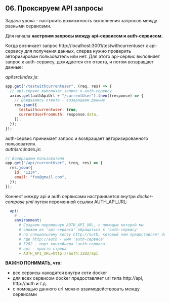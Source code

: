 ## 06. Проксируем API запросы

Задача урока - настроить возможность выполнения запросов между разными сервисами.

Для начала **настроим запросы между api-сервисом и auth-сервисом.**

Когда возникает запрос http://localhost:3001/testwithcurrentuser к api-сервису для получения данных, сперва нужно проверить авторизирован пользователь или нет. Для этого api-сервис выполняет запрос к auth-сервису, дожидается его ответа, и потом возвращает данные:

*api\src\index.js*:
```js
app.get("/testwithcurrentuser", (req, res) => {
  // api-сервис выполняет запрос к auth-сервису
  axios.get(authApiUrl + "/currentUser").then((response) => {
    // Дождавшись ответа - возвращаем данные
    res.json({
      testwithcurrentuser: true,
      currentUserFromAuth: response.data,
    });
  });
});
```

auth-сервис принимает запрос и возвращает авторизированного пользователя.   
*auth\src\index.js*:
```js
// Возвращаем пользователя
app.get("/api/currentUser", (req, res) => {
  res.json({
    id: "1234",
    email: "foo@gmail.com",
  });
});
```

Коннект между api и auth сервисами настраивается внутри *docker-compose.yml* путем переменной ссылки AUTH_API_URL:
```yml
  api:
    # ...
    environment:
      # Создаем переменную AUTH_API_URL, с помощью которой мы 
      # сможем из 'api-сервиса' обращаться к 'auth-сервису'
      # по специальному хосту http://auth, который нам предоставляет docker -
      # где http://auth - имя 'auth-сервиса'
      # 3202 - порт контейнера 'auth-сервиса'
      # api - просто строка
      - AUTH_API_URL=http://auth:3202/api 
```

**ВАЖНО ПОНИМАТЬ, что:**   
- все сервисы находятся внутри сети docker
- для всех сервисом docker предоставляет url типа http://api, http://auth и т.д.
- с помощью данного url можно взаимодействовать между сервисами
